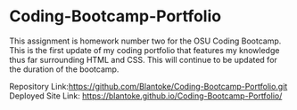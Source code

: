 # Coding-Bootcamp-Portfolio

This assignment is homework number two  for the OSU Coding Bootcamp. This is the first update of my coding portfolio that features my knowledge thus far surrounding HTML and CSS. This will continue to be updated for the duration of the bootcamp. 

Repository Link:https://github.com/Blantoke/Coding-Bootcamp-Portfolio.git
Deployed Site Link: https://blantoke.github.io/Coding-Bootcamp-Portfolio/
